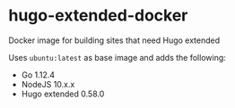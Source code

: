 # hugo-extended-docker

Docker image for building sites that need Hugo extended

Uses `ubuntu:latest` as base image and adds the following:

- Go 1.12.4
- NodeJS 10.x.x
- Hugo extended 0.58.0